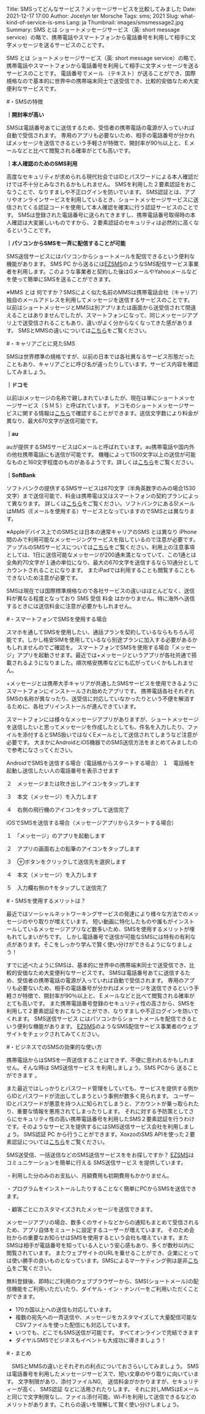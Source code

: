 Title: SMSってどんなサービス？メッセージサービスを比較してみました
Date: 2021-12-17 17:00
Author: Jocelyn ter Morsche
Tags: sms; 2021
Slug: what-kind-of-service-is-sms
Lang: ja
Thumbnail: images/smsmessage2.jpg
Summary: SMS とは ショートメッセージサービス（英: short message service）の略で、携帯電話やスマートフォンから電話番号を利用して相手に文字メッセージを送るサービスのことです。


SMS とは ショートメッセージサービス（英: short message service）の略で、携帯電話やスマートフォンから電話番号を利用して相手に文字メッセージを送るサービスのことです。
電話番号でメール （テキスト）が送ることができ、国際規格なので基本的に世界中の携帯端末同士で送受信でき、比較的安価なため大変便利なサービスです。

#・SMSの特徴

**｜開封率が高い**

SMSは電話番号あてに送信するため、受信者の携帯電話の電源が入っていれば自動で受信されます。
専用のアプリも必要ないため、相手の電話番号が分かればメッセージを送信できるという手軽さが特徴で、開封率が90％以上と、Ｅメールなどと比べて閲覧される確率がとても高いです。

**｜本人確認のためのSMS利用**

高度なセキュリティが求められる現代社会ではIDとパスワードによる本人確認だけでは不十分とみなされるかもしれません。
SMSを利用した２要素認証をおこなうことで、なりすましや不正ログインを防いでいます。
SMS認証とは、アプリやオンラインサービスを利用しているとき、ショートメッセージサービスに送信されてくる認証コードを使用して本人確認を確実に行う認証サービスのことです。
SMSは登録された電話番号に送られてきますし、携帯電話番号取得時の本人確認は大変厳しいものですから、２要素認証のセキュリティは必然的に高くなるということです。


**｜パソコンからSMSを一斉に配信することが可能**

SMS送信サービスにはパソコンからショートメールを配信できるという便利な機能があります。 
SMS PC から送るには[EZSMS](https://www.ezsms.biz/ja/)のようなSMS配信サービス事業者を利用します。このような事業者と契約した後はGメールやYahooメールなどを使って簡単にSMSを送ることができます。

※MMS とは 何ですか？SMSによく似た名前のMMSは携帯電話会社（キャリア）独自のメールアドレスを利用してメッセージを送信するサービスのことです。
以前はショートメッセージとMMSは別アプリまたは画面から送受信されて間違えることはありませんでしたが、スマートフォンになって、同じメッセージアプリ上で送受信されることもあり、違いがよく分からなくなってきた感があります。
SMSとMMSの違いについては[こちら](https://blog.xoxzo.com/ja/2021/11/30/sms-or-mms/)をご覧ください。


#・キャリアごとに見たSMS

SMSは世界標準の規格ですが、以前の日本では各社異なるサービス形態だったこともあり、キャリアごとに呼び名が違ったりしています。サービス内容を確認してみましょう。

**｜ドコモ**

以前はiメッセージの名称で親しまれていましたが、現在は単にショートメッセージサービス（ＳＭＳ）と呼ばれています。
ドコモのショートメッセージサービスに関する情報は[こちら](https://www.nttdocomo.co.jp/service/sms/)で確認することができます。送信文字数により料金が異なり、最大670文字が送信可能です。

**｜au**

auが提供するSMSサービスはCメールと呼ばれています。au携帯電話や国内外の他社携帯電話にも送信が可能です。
機種によって1500文字以上の送信が可能なものと160文字程度のものがあるようです。詳しくは[こちら](https://www.au.com/mobile/service/sms/)をご覧ください。

**｜SoftBank**

ソフトバンクの提供するSMSサービスは670文字（半角英数字のみの場合1530文字）まで送信可能で、料金は携帯電は又はスマートフォンの契約プランによって異なります。
詳しくは[こちら](https://www.softbank.jp/support/faq/view/10714)をご覧ください。ソフトバンクにあるS!メールはMMS（Eメールを使用する）サービスとなっていますのでSMSとは異なります。


※Appleデバイス上でのSMSとは日本の通常キャリアのSMS とは異なり iPhone間のみで利用可能なメッセージングサービスを指しているので注意が必要です。
アップルのSMSサービスについては[こちら](https://support.apple.com/ja-jp/HT207006)をご覧ください。利用上の注意事項としては、1日に送信可能なメッセージが200通未満となっていて、この1通とは全角約70文字が１通の単位になり、最大の670文字を送信するなら10通分としてカウントされることになります。
またiPadでは利用することも閲覧することもできないため注意が必要です。

SMSは現在では国際標準規格なので各社サービスの違いはほとんどなく、送信料が異なる程度となっており SMS 受信 料金 はかかりません。特に海外へ送信するときには送信料金に注意が必要かもしれません。

#・スマートフォンでSMSを使用する場合

スマホを通してSMSを使用したい、通話プランを契約しているならもちろん可能です。しかし格安SIMを使用しているなら別途プランに加入する必要があるかもしれませんのでご確認を。
スマートフォンでSMSを使用する場合「メッセージ」アプリを起動させます。最近では+メッセージというアプリが各社共通で搭載されるようになりました。順次格安携帯などにも広がっていくかもしれません。

+メッセージとは携帯大手キャリアが共通したSMSサービスを使用できるようにスマートフォンにインストールされ始めたアプリです。
携帯電話各社それぞれSMSの名称が異なったり、送受信に対応していなかったりという不便を解消するために、各社プリインストールが進んできています。

スマートフォンには様々なメッセージアプリがありますが、ショートメッセージを送信したいと思ってメッセージを作成したとしても、件名を入力したり、ファイルを添付するとSMS扱いではなくEメールとして送信されてしまうなど注意が必要です。
大まかにAndroidとiOS機器でのSMS送信方法をまとめてみましたので参考になさってください。

AndroidでSMSを送信する場合（電話帳からスタートする場合）
１　電話帳を起動し送信したい人の電話番号を表示させます

２　メッセージまたは吹き出しアイコンをタップします

３　本文（メッセージ）を入力します

４　右側の飛行機のアイコンをタップして送信完了

iOSでSMSを送信する場合（メッセージアプリからスタートする場合）

１　「メッセージ」のアプリを起動します

２　アプリの画面右上の鉛筆のアイコンをタップします

３　⊕ボタンをクリックして送信先を選択します

４　本文（メッセージ）を入力します

５　入力欄右側の↑をタップして送信完了


#・SMSを使用するメリットは？

最近ではソーシャルネットワーキングサービスの発達により様々な方法でのメッセージのやり取りが増えています。
短い動画に特化したものや誰もがインストールしているメッセージアプリなど数多いため、SMSを使用するメリットが埋もれてしまいがちです。
しかし電話番号で送信が可能なSMSには特有の有利な点があります。そこをしっかり学んで賢く使い分けができるようになりましょう！

すでに述べたようにSMSは、基本的に世界中の携帯端末同士で送受信でき、比較的安価なため大変便利なサービスです。
SMSは電話番号あてに送信するため、受信者の携帯電話の電源が入っていれば自動で受信されます。
専用のアプリも必要ないため、相手の電話番号が分かればメッセージを送信できるという手軽さが特徴で、開封率が90％以上と、Ｅメールなどと比べて閲覧される確率がとても高いです。
また携帯電話番号登録のセキュリティ性の高さから、SMSを利用して２要素認証をおこなうことができ、なりすましや不正ログインを防いでくれます。 
SMS送信サービス にはパソコンからショートメールを配信できるという便利な機能があります。 [EZSMS](https://www.ezsms.biz/ja/)のようなSMS配信サービス事業者のウェブサイトをチェックされてみてください。

#・ビジネスでのSMSの効果的な使い方

携帯電話からはSMSを一斉送信することはできず、不便に思われるかもしれません。そんな時は SMS送信サービス を利用しましょう。SMS PCから 送ることができます 。


また最近ではしっかりとパスワード管理をしていても、サービスを提供する側からIDとパスワードが流出してしまうという事例が数多く見られます。
ユーザーIDとパスワードが悪意を持つ人に知られてしまうと、アカウントが乗っ取られたり、重要な情報を悪用されてしまったりします。
それに対する予防策としてさらにセキュリティ性の高い携帯電話番号を利用したSMS２要素認証を行うわけです。そのようなサービスを提供するにはSMS送信サービス会社を利用しましょう。
SMS認証 PC から行うことができます。XoxzoのSMS APIを使った２要素認証については[こちら](https://blog.xoxzo.com/ja/2021/11/22/introduction-2fa-sms/)をご覧ください。

SMS送受信、一括送信などのSMS送信サービスををお探しですか？ [EZSMS](https://www.ezsms.biz/ja/)はコミュニケーションを簡単に行える SMS送信サービス を提供しています。


・利用した分のみのお支払い、月額費用も初期費用もかかりません。

・プログラムをインストールしたりすることなく簡単にPCからSMSを送信できます。

・顧客ごとにカスタマイズされたメッセージを送信できます。

メッセージアプリの場合、数多くのサイトなどからの通知もまとめて受信されるため、アプリ自体をミュートに設定するユーザーが増えています。
そのため会社からの重要なお知らせはSMSを使用するという会社も増えています。またSMSは相手が電話番号を知っている人という安心感もあり、多くが数秒以内に閲覧されています。
またウェブサイトのURLを乗せることができ、企業にとっては使い勝手の良いものとなっています。SMSによるマーケティング例は是非[こちら](https://www.ezsms.biz/ja/faq/industries/)をご覧ください。


無料登録後、即時にご利用のウェブブラウザーから、SMS(ショートメール)の配信機能をご利用いただいたり、ダイヤル・イン・ナンバーをご利用いただくことができます。 
- 170カ国以上への送信も対応しています。
- 複数の宛先への一斉送信や、メッセージをカスタマイズして大量配信可能なCSVファイルを使った配信にも対応しています。 
- いつでも、どこでもSMS送信が可能です。 すべてオンラインで完結できます 
- ダイヤルSMSでビジネスもイベントも大成功に導きましょう！

#・まとめ


　SMSとMMSの違いとそれぞれの利点についておさらいしてみましょう。
 SMSは電話番号を利用したメッセージサービスで、短い文章のやり取りに向いています。
 文字制限があり、添付ファイルNG,　送信料金がかかりますが、セキュリティーが高く、 SMS認証 などに活用されたりします。
 それに対しMMSはEメールと同じで文字制限なし、ファイル添付可能、Wi-Fiを利用して送信できるなどのメリットがあります。これらの違いを理解して賢く使い分けしましょう。


